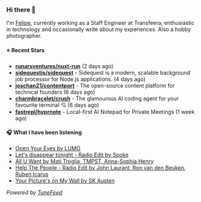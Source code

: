### Hi there 👋

I'm [Felipe](https://felipevm.com), currently working as a Staff Engineer at Transfeera, enthusiastic in technology and occasionally write about my experiences. Also a hobby photographer.

#### ⭐ Recent Stars
- **[runarsventures/nuxt-run](https://github.com/runarsventures/nuxt-run)** (2 days ago)
- **[sidequestjs/sidequest](https://github.com/sidequestjs/sidequest)** - Sidequest is a modern, scalable background job processor for Node.js applications. (4 days ago)
- **[joschan21/contentport](https://github.com/joschan21/contentport)** - The open-source content platform for technical founders (6 days ago)
- **[charmbracelet/crush](https://github.com/charmbracelet/crush)** - The glamourous AI coding agent for your favourite terminal 💘 (6 days ago)
- **[fastrepl/hyprnote](https://github.com/fastrepl/hyprnote)** - Local-first AI Notepad for Private Meetings (1 week ago)

#### 🎧 What I have been listening
- [Open Your Eyes by LUMO](https://open.spotify.com/track/2Xld7M7Lb35iEADuLolaK7)
- [Let&#39;s disappear tonight - Radio Edit by Spoke](https://open.spotify.com/track/3CZDfvbHG6bQ0wYVjAaMqI)
- [All U Want by Mati Troglia, TMPST, Anna-Sophia Henry](https://open.spotify.com/track/0H62FOrtpza6dWgp9SB7mm)
- [Help The People - Radio Edit by John Laurant, Ron van den Beuken, Ruben Icarus](https://open.spotify.com/track/2r70EOCI3P2Y1yPOjFrTuA)
- [Your Picture&#39;s on My Wall by SK Austen](https://open.spotify.com/track/7noy4i0Nqw9VY9Y2BlewmQ)

_Powered by [TuneFeed](https://tunefeed.app?ref=github.com)_
